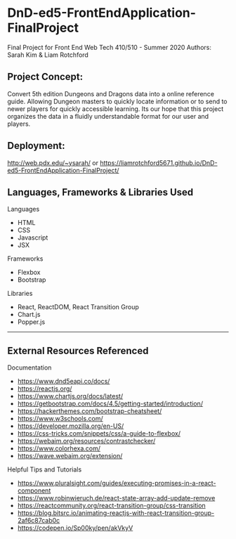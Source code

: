 # DnD-ed5-FrontEndApplication-FinalProject
Final Project for Front End Web Tech 410/510 - Summer 2020
Authors: Sarah Kim & Liam Rotchford

Project Concept:
-----------------------------
Convert 5th edition Dungeons and Dragons data into a online reference guide. Allowing Dungeon masters to quickly locate information or to send to newer players for quickly accessible learning. Its our hope that this project organizes the data in a fluidly understandable format for our user and players.


Deployment:
-----------------------------
http://web.pdx.edu/~ysarah/
            or
https://liamrotchford5671.github.io/DnD-ed5-FrontEndApplication-FinalProject/


Languages, Frameworks & Libraries Used
-----------------------------
Languages
- HTML
- CSS
- Javascript
- JSX

Frameworks
- Flexbox
- Bootstrap

Libraries
- React, ReactDOM, React Transition Group
- Chart.js
- Popper.js

-----------------------------
External Resources Referenced
-----------------------------

Documentation
- https://www.dnd5eapi.co/docs/
- https://reactjs.org/
- https://www.chartjs.org/docs/latest/
- https://getbootstrap.com/docs/4.5/getting-started/introduction/
- https://hackerthemes.com/bootstrap-cheatsheet/
- https://www.w3schools.com/
- https://developer.mozilla.org/en-US/
- https://css-tricks.com/snippets/css/a-guide-to-flexbox/
- https://webaim.org/resources/contrastchecker/
- https://www.colorhexa.com/
- https://wave.webaim.org/extension/


Helpful Tips and Tutorials
- https://www.pluralsight.com/guides/executing-promises-in-a-react-component
- https://www.robinwieruch.de/react-state-array-add-update-remove
- https://reactcommunity.org/react-transition-group/css-transition
- https://blog.bitsrc.io/animating-reactjs-with-react-transition-group-2af6c87cab0c
- https://codepen.io/Sp00ky/pen/akVkyV
